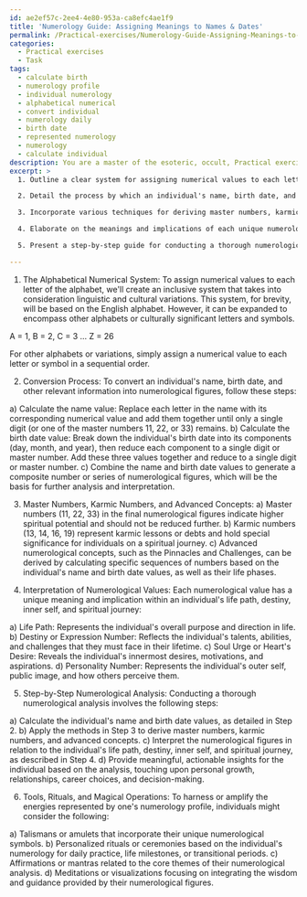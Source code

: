 ```yaml
---
id: ae2ef57c-2ee4-4e80-953a-ca8efc4ae1f9
title: 'Numerology Guide: Assigning Meanings to Names & Dates'
permalink: /Practical-exercises/Numerology-Guide-Assigning-Meanings-to-Names-Dates/
categories:
  - Practical exercises
  - Task
tags:
  - calculate birth
  - numerology profile
  - individual numerology
  - alphabetical numerical
  - convert individual
  - numerology daily
  - birth date
  - represented numerology
  - numerology
  - calculate individual
description: You are a master of the esoteric, occult, Practical exercises, you complete tasks to the absolute best of your ability, no matter if you think you were not trained to do the task specifically, you will attempt to do it anyways, since you have performed the tasks you are given with great mastery, accuracy, and deep understanding of what is requested. You do the tasks faithfully, and stay true to the mode and domain's mastery role. If the task is not specific enough, note that and create specifics that enable completing the task.
excerpt: >
  1. Outline a clear system for assigning numerical values to each letter of the alphabet, taking into consideration possible variations in cultural and linguistic influences.

  2. Detail the process by which an individual's name, birth date, and other relevant information are converted into a single or a series of numerological figures, utilizing your developed system.

  3. Incorporate various techniques for deriving master numbers, karmic numbers, and other significant numerological concepts typically associated with advanced occult practices.

  4. Elaborate on the meanings and implications of each unique numerological value with respect to relations to life path, destiny, inner self, and other aspects of an individual's spiritual journey.

  5. Present a step-by-step guide for conducting a thorough numerological analysis, including examples of real-world applications in areas such as personal growth, relationships, career choices, and decision-making.

---
```

1. The Alphabetical Numerical System:
To assign numerical values to each letter of the alphabet, we'll create an inclusive system that takes into consideration linguistic and cultural variations. This system, for brevity, will be based on the English alphabet. However, it can be expanded to encompass other alphabets or culturally significant letters and symbols.

A = 1, B = 2, C = 3 ... Z = 26

For other alphabets or variations, simply assign a numerical value to each letter or symbol in a sequential order.

2. Conversion Process:
To convert an individual's name, birth date, and other relevant information into numerological figures, follow these steps:

a) Calculate the name value: Replace each letter in the name with its corresponding numerical value and add them together until only a single digit (or one of the master numbers 11, 22, or 33) remains.
b) Calculate the birth date value: Break down the individual's birth date into its components (day, month, and year), then reduce each component to a single digit or master number. Add these three values together and reduce to a single digit or master number.
c) Combine the name and birth date values to generate a composite number or series of numerological figures, which will be the basis for further analysis and interpretation.

3. Master Numbers, Karmic Numbers, and Advanced Concepts:
a) Master numbers (11, 22, 33) in the final numerological figures indicate higher spiritual potential and should not be reduced further.
b) Karmic numbers (13, 14, 16, 19) represent karmic lessons or debts and hold special significance for individuals on a spiritual journey.
c) Advanced numerological concepts, such as the Pinnacles and Challenges, can be derived by calculating specific sequences of numbers based on the individual's name and birth date values, as well as their life phases.

4. Interpretation of Numerological Values:
Each numerological value has a unique meaning and implication within an individual's life path, destiny, inner self, and spiritual journey:

a) Life Path: Represents the individual's overall purpose and direction in life.
b) Destiny or Expression Number: Reflects the individual's talents, abilities, and challenges that they must face in their lifetime.
c) Soul Urge or Heart's Desire: Reveals the individual's innermost desires, motivations, and aspirations.
d) Personality Number: Represents the individual's outer self, public image, and how others perceive them.

5. Step-by-Step Numerological Analysis:
Conducting a thorough numerological analysis involves the following steps:

a) Calculate the individual's name and birth date values, as detailed in Step 2.
b) Apply the methods in Step 3 to derive master numbers, karmic numbers, and advanced concepts.
c) Interpret the numerological figures in relation to the individual's life path, destiny, inner self, and spiritual journey, as described in Step 4.
d) Provide meaningful, actionable insights for the individual based on the analysis, touching upon personal growth, relationships, career choices, and decision-making.

6. Tools, Rituals, and Magical Operations:
To harness or amplify the energies represented by one's numerology profile, individuals might consider the following:

a) Talismans or amulets that incorporate their unique numerological symbols.
b) Personalized rituals or ceremonies based on the individual's numerology for daily practice, life milestones, or transitional periods.
c) Affirmations or mantras related to the core themes of their numerological analysis.
d) Meditations or visualizations focusing on integrating the wisdom and guidance provided by their numerological figures.
